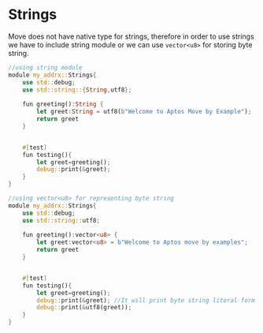 # Strings

Move does not have native type for strings, therefore in order to use strings we have to include string module or we can use `vector<u8>` for storing byte string.

```rust
//using string module
module my_addrx::Strings{
    use std::debug;
    use std::string::{String,utf8};
    
    fun greeting():String {
        let greet:String = utf8(b"Welcome to Aptos Move by Example");
        return greet
    }


    #[test]
    fun testing(){
        let greet=greeting();
        debug::print(&greet);
    } 
}

```

```rust
//using vector<u8> for representing byte string
module my_addrx::Strings{
    use std::debug;
    use std::string::utf8;
    
    fun greeting():vector<u8> {
        let greet:vector<u8> = b"Welcome to Aptos move by examples"; 
        return greet
    }


    #[test]
    fun testing(){
        let greet=greeting();
        debug::print(&greet); //It will print byte string literal form 
        debug::print(&utf8(greet)); 
    } 
}
```
